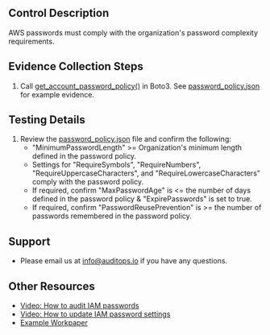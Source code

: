 ## Control Description
AWS passwords must comply with the organization's password complexity requirements.

## Evidence Collection Steps
1. Call [get_account_password_policy()](https://boto3.amazonaws.com/v1/documentation/api/latest/reference/services/iam/client/get_account_password_policy.html) in Boto3. See [password_policy.json](./password_policy.json) for example evidence.

## Testing Details
1. Review the [password_policy.json](./password_policy.json) file and confirm the following:
    * "MinimumPasswordLength" >= Organization's minimum length defined in the password policy.
    * Settings for "RequireSymbols", "RequireNumbers", "RequireUppercaseCharacters", and "RequireLowercaseCharacters" comply with the password policy.
    * If required, confirm "MaxPasswordAge" is <= the number of days defined in the password policy & "ExpirePasswords" is set to true.
    * If required, confirm "PasswordReusePrevention" is >= the number of passwords remembered in the password policy.

## Support
- Please email us at info@auditops.io if you have any questions.

## Other Resources
- [Video: How to audit IAM passwords](https://www.loom.com/share/89e2dacf90f14afe8803fa05439caccc?sid=beecc028-26ee-410d-aa61-cd4c2b26efa3)
- [Video: How to update IAM password settings](https://www.youtube.com/watch?v=Ma5jxRO1nUQ)
- [Example Workpaper](https://docs.google.com/spreadsheets/d/1bGfbXUTSzVCSGCWn7UtG6QN4wWeEKdrubygcCuDDjbI/edit?gid=290595007)
